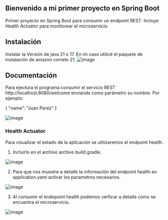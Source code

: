 ## Bienvenido a mi primer proyecto en Spring Boot

Primer proyecto en Spring Boot para consumir un endpoint REST. Incluye Health Actuator para monitorear el microservicio.

## Instalación

Instalar la Versión de java 21 o 17. En mi caso utilicé el paquete de instalación de amazon correto 21.
![image](https://github.com/valery28/master-spring-boot-first-project/assets/19556398/10f9d77f-a9f6-471b-9b88-b44639782948)

## Documentación

Para ejectura el programa consumir el servicio REST http://localhost:8080/welcome enviando como parámetro su nombre. Por ejemplo:

{
    "name": "Juan Perez"
}

![image](https://github.com/valery28/master-spring-boot-first-project/assets/19556398/58250a76-e720-4139-8345-ecd43aa7d5c7)

### Health Actuator
Para visualizar el estado de la aplicación se utilizaremos el endpoint health. 
1. Incluirlo en el archivo archivo build.gradle.

![image](https://github.com/valery28/master-spring-boot-first-project/assets/19556398/e8e0dcbe-45f0-4bb3-8274-493ffeaa31e5)

2. Para que nos muestre a detalle la información del endpoint health en application.yaml activar los parametros necesarios.

![image](https://github.com/valery28/master-spring-boot-first-project/assets/19556398/8355ab5f-d287-4d58-892c-0b8bd8369cdd)

3. Al consumir el endopoint health podemos verficar a detalle como se encuentra el microservicio.

![image](https://github.com/valery28/master-spring-boot-first-project/assets/19556398/bd678ed5-6afe-4ae8-a893-f0fe85e8fa1e)


